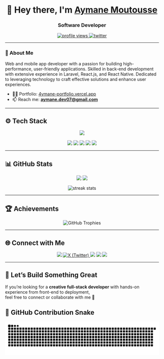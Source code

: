 <h1 align="center">👋 Hey there, I'm <a href="https://4ymane-portfolio.vercel.app" target="_blank">Aymane Moutousse</a></h1>
<h3 align="center">Software Developer</h3>

<p align="center">
  <a href="https://github.com/AYMANEMTS">
    <img src="https://komarev.com/ghpvc/?username=AYMANEMTS&label=Profile%20views&color=0e75b6&style=flat-square" alt="profile views" />
  </a>
  <a href="https://twitter.com/aymanemtsx">
    <img src="https://img.shields.io/twitter/follow/aymanemtsx?logo=twitter&style=flat-square" alt="twitter" />
  </a>
</p>

---

### 🧠 About Me
Web and mobile app developer with a passion for building high-performance, user-friendly applications.
Skilled in back-end development with extensive experience in Laravel, React.js, and React Native. 
Dedicated to leveraging technology to craft effective solutions and enhance user experiences.

- 👨‍💻 Portfolio: [4ymane-portfolio.vercel.app](https://4ymane-portfolio.vercel.app)  
- 📫 Reach me: **aymane.dev07@gmail.com**

---

## ⚙️ Tech Stack

<p align="center">
  <img src="https://skillicons.dev/icons?i=html,css,bootstrap,tailwind,react,nextjs,php,js,python,laravel,nodejs,express,django,mysql,postgresql,mariadb,mongodb,vercel,netlify,aws,graphql,react,reactnative,electron,git,github,vscode,postman,webstorm,linux" />
</p>

<p align="center">
  <img src="https://img.shields.io/badge/Render-%23000000.svg?logo=render&style=for-the-badge&logoColor=white" height="28" />
  <img src="https://img.shields.io/badge/Replit-%23000000.svg?logo=replit&style=for-the-badge&logoColor=white" height="28" />
  <img src="https://img.shields.io/badge/ClickUp-7B68EE?style=for-the-badge&logo=clickup&logoColor=white" height="28" />
  <img src="https://img.shields.io/badge/Cursor%20AI-000000?style=for-the-badge&logo=cursor&logoColor=white" height="28" />
  <img src="https://img.shields.io/badge/REST%20API-005571?style=for-the-badge&logo=fastapi&logoColor=white" height="28" />
</p>

---

## 📊 GitHub Stats
<p align="center">
  <img src="https://github-readme-stats.vercel.app/api?username=AYMANEMTS&show_icons=true&theme=tokyonight&hide_border=true" height="170" />
  <img src="https://github-readme-stats.vercel.app/api/top-langs/?username=AYMANEMTS&layout=compact&theme=tokyonight&hide_border=true" height="170" />
</p>

<p align="center">
  <img src="https://github-readme-streak-stats.herokuapp.com?user=AYMANEMTS&theme=tokyonight&hide_border=true" alt="streak stats" />
</p>

---

## 🏆 Achievements
<p align="center">
  <img src="https://github-profile-trophy.vercel.app/?username=AYMANEMTS&theme=tokyonight&margin-w=15&no-frame=true&no-bg=true" alt="GitHub Trophies" />
</p>

---

## 🌐 Connect with Me
<p align="center">
  <a href="https://www.linkedin.com/in/aymanemts" target="_blank"><img src="https://skillicons.dev/icons?i=linkedin" height="40" /></a>
<a href="https://twitter.com/aymanemtsx" target="_blank">
  <img src="https://cdn.prod.website-files.com/5d66bdc65e51a0d114d15891/64cebc6c19c2fe31de94c78e_X-vector-logo-download.png" height="40" alt="X (Twitter)" />
</a>
  <a href="https://stackoverflow.com/users/31633047/aymane-mts" target="_blank"><img src="https://skillicons.dev/icons?i=stackoverflow" height="40" /></a>
  <a href="https://www.instagram.com/aymanemts" target="_blank"><img src="https://skillicons.dev/icons?i=instagram" height="40" /></a>
  <a href="https://www.facebook.com/aymanemts" target="_blank"><img src="https://skillicons.dev/icons?i=facebook" height="40" /></a>
</p>

---

## 🚀 Let’s Build Something Great
If you’re looking for a **creative full-stack developer** with hands-on experience from front-end to deployment,  
feel free to connect or collaborate with me 🤝

## 🐍 GitHub Contribution Snake

<p align="center">
  <picture>
  <source media="(prefers-color-scheme: dark)" srcset="https://raw.githubusercontent.com/AYMANEMTS/AYMANEMTS/output/github-contribution-grid-snake-dark.svg">
  <source media="(prefers-color-scheme: light)" srcset="https://raw.githubusercontent.com/AYMANEMTS/AYMANEMTS/output/github-contribution-grid-snake.svg">
  <img alt="github contribution grid snake animation" src="https://raw.githubusercontent.com/AYMANEMTS/AYMANEMTS/output/github-contribution-grid-snake.svg">
</picture>
</p>
